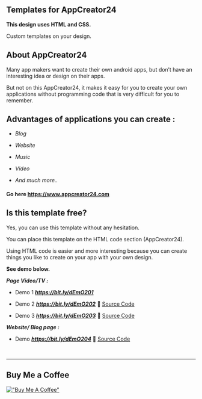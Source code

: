 ## Templates for AppCreator24

**This design uses HTML and CSS.**

Custom templates on your design.

## About AppCreator24

Many app makers want to create their own android apps, but don’t have an interesting idea or design on their apps. 

But not on this AppCreator24, it makes it easy for you to create your own applications without programming code that is very difficult for you to remember. 

## Advantages of applications you can create : 

- _Blog_

- _Website_

- _Music_ 

- _Video_

- _And much more.._

#### Go here https://www.appcreator24.com

## Is this template free?

Yes, you can use this template without any hesitation.

You can place this template on the HTML code section (AppCreator24).

Using HTML code is easier and more interesting because you can create things you like to create on your app with your own design.

**See demo below.**

**_Page Video/TV :_**

- Demo 1 **_https://bit.ly/dEmO201_** 

- Demo 2 **_https://bit.ly/dEmO202_** 
:bookmark_tabs: [Source Code](https://github.com/ZazerConer/Templates-For-App-Creator-24/blob/main/Page-Video-TV/Template2.html)

- Demo 3 **_https://bit.ly/dEmO203_**
:bookmark_tabs: [Source Code](https://github.com/ZazerConer/Templates-For-App-Creator-24/blob/main/Page-Video-TV/Template3.html)

**_Website/ Blog page :_**

- Demo **_https://bit.ly/dEmO204_**
:bookmark_tabs: [Source Code](https://github.com/ZazerConer/Templates-For-App-Creator-24/blob/main/Website-Blog-Page/Template1.html)

<br>

<hr>

## Buy Me a Coffee

[!["Buy Me A Coffee"](https://www.buymeacoffee.com/assets/img/custom_images/orange_img.png)](https://www.buymeacoffee.com/zaidzer9k)
